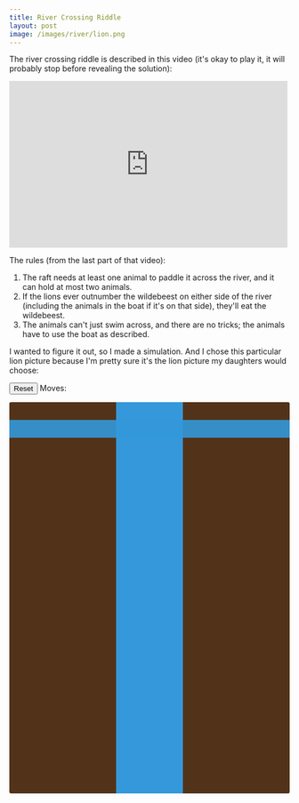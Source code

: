 ```yaml
---
title: River Crossing Riddle
layout: post
image: /images/river/lion.png
---
```


The river crossing riddle is described in this video (it's okay to play it, it will probably stop before revealing the solution):


<iframe width="500" height="300" src="https://www.youtube.com/embed/ADR7dUoVh_c?start=6&end=60" frameborder="0" allowfullscreen></iframe>

The rules (from the last part of that video):

1. The raft needs at least one animal to paddle it across the river, and it can hold at most two animals.
2. If the lions ever outnumber the wildebeest on either side of the river (including the animals in the boat if it's on that side), they'll eat the wildebeest.
3. The animals can't just swim across, and there are no tricks; the animals have to use the boat as described.

I wanted to figure it out, so I made a simulation.  And I chose this particular lion picture because I'm pretty sure it's the lion picture my daughters would choose:

<style>
.game {
  display: flex;
  width: 100%;
  justify-content: center;
  align-items: stretch;
  min-height: 1rem;
  border-radius: 3px;
  overflow: hidden;
  position: relative;
}
.game > div {
  padding: 1rem;
}
.ground {
  background-color: rgb(82, 51, 25);
  width: 10rem;
}
.water {
  background-color: #3498db;
  flex-grow: 2;
  position: relative;
}
.lion {
  width: 10rem;
  height: 7rem;
  background-image: url(/images/river/lion.svg);
  background-repeat: no-repeat;
  transition: left 0.5s, top 0.5s;
}
.boat {
  width: 10rem;
  height: 5rem;
  background-position: bottom right;
  background-image: url(/images/river/boat.svg);
  background-repeat: no-repeat;
  background-size: cover;
  transition: left 0.5s, top 0.5s;
  display: flex;
  flex-wrap: nowrap;
  position: absolute;
  top: 10rem;
}
.boat.left {
  left: 0;
}
.boat.right {
  right: 0;
}
.beast {
  width: 10rem;
  height: 7rem;
  background-image: url(/images/river/antelope.png);
  background-repeat: no-repeat;
  background-size: contain;
  transition: left 0.5s, top 0.5s;
}
.boat .thing {
  width: 5rem;
  height: 3.5rem;
}
.game .banner {
  position: absolute;
  top: 2rem;
  left: 0;
  text-align: center;
  width: 100%;
  background-color: rgba(52, 152, 219, 0.9);
  color: white;
  font-size: 2rem;
  font-weight: bold;
}
.game .banner.lose {
  background-color: rgba(231, 76, 60, 0.95);
}
</style>

<button id="reset-btn">Reset</button> Moves: <span id="move-counter"></span>

<div class="game">
  <div class="left ground">
    <div class="lion thing"></div>
    <div class="beast thing"></div>
    <div class="lion thing"></div>
    <div class="beast thing"></div>
    <div class="lion thing"></div>
    <div class="beast thing"></div>
  </div>
  <div class="water">
    <div class="boat left"></div>
  </div>
  <div class="right ground"></div>
  <div class="banner"></div>
</div>

<div id="move-script"></div>

<script>
$(function() {
  var boat_side = 'left';
  var boat = $('.boat');
  var lside = $('.left.ground');
  var rside = $('.right.ground');
  var playing = true;
  var won = false;
  var banner = $('.banner');
  var moves = [];

  function reset() {
    playing = true;
    var things = $('.lion, .beast');
    things.clone().appendTo(lside);
    things.remove();
    boat.addClass('left').removeClass('right');
    banner.removeClass('lose').hide();
    moves.length = 0;
    $('#move-counter').text(moves.length);
    $('#move-script').text();
  }

  $('#reset-btn').click(function() {
    reset();
  })

  $(document).on('click', '.lion, .beast', function(ev) {
    clickedPlayer($(ev.target));
  });
  $('.boat').click(function(ev) {
    if (!playing) {
      return;
    }
    if ($(ev.target).hasClass('thing')) {
      // actually clicked inside the boat
      clickedPlayer($(ev.target));
      return false;
    } else {
      // clicked boat
      if (boat.children().length === 0) {
        // no one to drive
        return
      }
      if (boat.hasClass('left')) {
        boat.removeClass('left').addClass('right');
        recordMove('row across the river');
      } else {
        boat.removeClass('right').addClass('left');
        recordMove('float back');
      }
      checkForWinLoss();
    }
  });
  function recordMove(move) {
    if (moves.length === 0) {
      $('#move-script').text('You ');
    } else {
    }
    moves.push(move);
    $('#move-counter').text(moves.length);
    $('#move-script').append($('<span>').text(move + ', '));
  }

  function clickedPlayer(elem) {
    if (!playing) {
      return;
    }
    var animal = elem.hasClass('lion') ? 'lion' : 'beast';
    if (elem.parent().hasClass('boat')) {
      // on the boat
      var num_same = $('.boat .' + animal).length;
      removeFromBoat(elem);

      var article = 'a';
      if (num_same === 1) {
        article = 'the';
      }
      recordMove(['let', article, animal, 'off'].join(' '));
    } else {
      addToBoat(elem);
    }
    checkForWinLoss();
  }
  function addToBoat(elem) {
    // is the boat full?
    if (boat.children().length >= 2) {
      // boat is full
      return;
    }
    // is the boat on the correct side
    var elem_side = elem.parent().hasClass('left') ? 'left' : 'right';
    if (!boat.hasClass(elem_side)) {
      // boat is on the other side
      return;
    }

    var animal = elem.hasClass('lion') ? 'lion' : 'beast';
    var num_same = $('.ground.' + elem_side + ' .' + animal).length;
    var num_on_boat = $('.boat .' + animal).length;

    boat.append(elem.clone());
    elem.remove();

    var article = 'a';
    if (num_on_boat) {
      article = 'another';
    } else if (num_same === 1) {
      article = 'the';
    }
    recordMove(['put', article, animal, 'on the boat'].join(' '));
  }
  function removeFromBoat(elem) {
    var side = boat.hasClass('left') ? lside : rside;
    side.append(elem.clone());
    elem.remove();
  }
  function checkForWinLoss() {
    var left_lions = $('.left .lion').length;
    var right_lions = 3 - left_lions;
    var left_beasts = $('.left .beast').length;
    var right_beasts = 3 - left_beasts;
    if ((left_beasts && (left_lions > left_beasts)) || (right_beasts && (right_lions > right_beasts))) {
      loseGame();
    } else if (left_lions === 0 && left_beasts === 0) {
      winGame();
    }
  }
  function loseGame() {
    playing = false;
    won = false;
    banner.addClass('lose').text('Nom, nom, nom...').show();
    $('#move-script').append(' and then let the lions feast!  Oops.');
  }
  function winGame() {
    playing = false;
    won = true;
    banner.removeClass('lose').text('You WIN!').show();
    $('#move-script').append(' and then you win!');
  }
  reset();
})
</script>